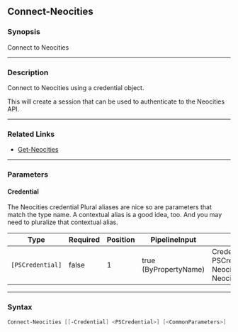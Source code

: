 Connect-Neocities
-----------------

### Synopsis
Connect to Neocities

---

### Description

Connect to Neocities using a credential object. 

This will create a session that can be used to authenticate to the Neocities API.

---

### Related Links
* [Get-Neocities](Get-Neocities.md)

---

### Parameters
#### **Credential**
The Neocities credential
Plural aliases are nice
so are parameters that match the type name.
A contextual alias is a good idea, too.
And you may need to pluralize that contextual alias.

|Type            |Required|Position|PipelineInput        |Aliases                                                                      |
|----------------|--------|--------|---------------------|-----------------------------------------------------------------------------|
|`[PSCredential]`|false   |1       |true (ByPropertyName)|Credentials<br/>PSCredential<br/>NeocitiesCredential<br/>NeocitiesCredentials|

---

### Syntax
```PowerShell
Connect-Neocities [[-Credential] <PSCredential>] [<CommonParameters>]
```
